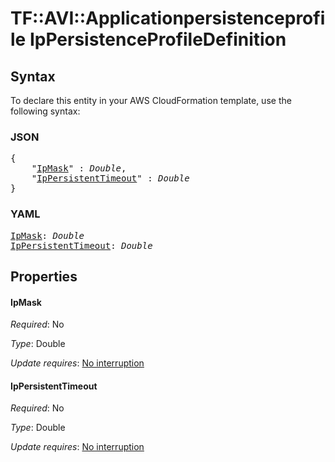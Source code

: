 # TF::AVI::Applicationpersistenceprofile IpPersistenceProfileDefinition

## Syntax

To declare this entity in your AWS CloudFormation template, use the following syntax:

### JSON

<pre>
{
    "<a href="#ipmask" title="IpMask">IpMask</a>" : <i>Double</i>,
    "<a href="#ippersistenttimeout" title="IpPersistentTimeout">IpPersistentTimeout</a>" : <i>Double</i>
}
</pre>

### YAML

<pre>
<a href="#ipmask" title="IpMask">IpMask</a>: <i>Double</i>
<a href="#ippersistenttimeout" title="IpPersistentTimeout">IpPersistentTimeout</a>: <i>Double</i>
</pre>

## Properties

#### IpMask

_Required_: No

_Type_: Double

_Update requires_: [No interruption](https://docs.aws.amazon.com/AWSCloudFormation/latest/UserGuide/using-cfn-updating-stacks-update-behaviors.html#update-no-interrupt)

#### IpPersistentTimeout

_Required_: No

_Type_: Double

_Update requires_: [No interruption](https://docs.aws.amazon.com/AWSCloudFormation/latest/UserGuide/using-cfn-updating-stacks-update-behaviors.html#update-no-interrupt)

